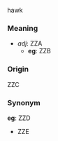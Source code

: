 hawk
### Meaning
+ _adj_: ZZA
    + __eg__: ZZB

### Origin

ZZC

### Synonym

__eg__: ZZD

+ ZZE


